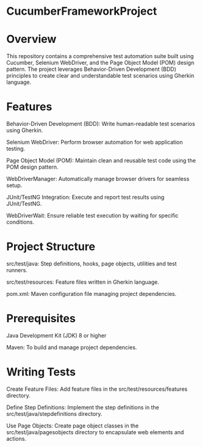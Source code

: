 # CucumberFrameworkProject

# Overview
This repository contains a comprehensive test automation suite built using Cucumber, Selenium WebDriver, and the Page Object Model (POM) design pattern. The project leverages Behavior-Driven Development (BDD) principles to create clear and understandable test scenarios using Gherkin language.

# Features
Behavior-Driven Development (BDD): Write human-readable test scenarios using Gherkin.

Selenium WebDriver: Perform browser automation for web application testing.

Page Object Model (POM): Maintain clean and reusable test code using the POM design pattern.

WebDriverManager: Automatically manage browser drivers for seamless setup.

JUnit/TestNG Integration: Execute and report test results using JUnit/TestNG.

WebDriverWait: Ensure reliable test execution by waiting for specific conditions.

# Project Structure
src/test/java: Step definitions, hooks, page objects, utilities and test runners.

src/test/resources: Feature files written in Gherkin language.

pom.xml: Maven configuration file managing project dependencies.

# Prerequisites
Java Development Kit (JDK) 8 or higher

Maven: To build and manage project dependencies.

# Writing Tests
Create Feature Files: Add feature files in the src/test/resources/features directory.

Define Step Definitions: Implement the step definitions in the src/test/java/stepdefinitions directory.

Use Page Objects: Create page object classes in the src/test/java/pagesobjects directory to encapsulate web elements and actions.
